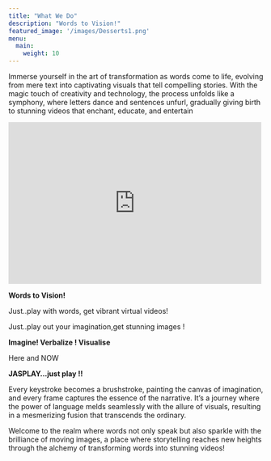```yaml
---
title: "What We Do"
description: "Words to Vision!"
featured_image: '/images/Desserts1.png'
menu:
  main:
    weight: 10
---
```


Immerse yourself in the art of transformation as words come to life, evolving from mere text into captivating visuals that tell compelling stories. With the magic touch of creativity and technology, the process unfolds like a symphony, where letters dance and sentences unfurl, gradually giving birth to stunning videos that enchant, educate, and entertain

<iframe width="500" height="320" src="https://www.youtube.com/embed/nUGVuRiPQRY?version=3&loop=1&playlist=nUGVuRiPQRY" title="YouTube video player" 
frameborder="0" allow="accelerometer; autoplay; clipboard-write; encrypted-media; gyroscope; picture-in-picture; web-share" allowfullscreen></iframe>


**Words to Vision!**

Just..play with words, get vibrant virtual videos!

Just..play out your imagination,get stunning images !

**Imagine! Verbalize ! Visualise**

Here and NOW

**JASPLAY…just play !!**

Every keystroke becomes a brushstroke, painting the canvas of imagination, and every frame captures the essence of the narrative. It’s a journey where the power of language melds seamlessly with the allure of visuals, resulting in a mesmerizing fusion that transcends the ordinary.

Welcome to the realm where words not only speak but also sparkle with the brilliance of moving images, a place where storytelling reaches new heights through the alchemy of transforming words into stunning videos!



